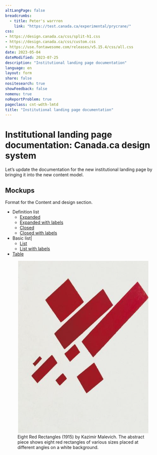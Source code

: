 ```yaml
---
altLangPage: false
breadcrumbs:
  - title: Peter's warrren
    link: "https://test.canada.ca/experimental/prycrane/"
css:
- https://design.canada.ca/css/split-h1.css
- https://design.canada.ca/css/custom.css
- https://use.fontawesome.com/releases/v5.15.4/css/all.css
date: 2023-05-04
dateModified: 2023-07-25
description: "Institutional landing page documentation"
language: en
layout: form
share: false
nositesearch: true
showFeedback: false
nomenu: true
noReportProblem: true
pageclass: cnt-wdth-lmtd
title: "Institutional landing page documentation"
---
```

<h1 property="name" id="wb-cont" dir="ltr"><span class="stacked"><span>Institutional landing page documentation</span>: <span>Canada.ca design system</span></span></h1>
<div class="row">
  <div class="col-md-8">
    <p>Let’s update the documentation for the new institutional landing page by bringing it into the new content model.</p>
    <h2 class="mrgn-tp-lg">Mockups</h2>
    <p>Format for the Content and design section.</p>
    <ul class="mrgn-tp-lg">
      <li>Definition list
        <ul>
          <li><a href="01-content-and-design.html">Expanded</a></li>
          <li><a href="04-content-and-design.html">Expanded with labels</a></li>
          <li><a href="02-content-and-design.html">Closed</a></li>
          <li><a href="06-content-and-design.html">Closed with labels</a></li>
        </ul>
      </li>
      <li>Basic list|
        <ul>
          <li><a href="03-content-and-design.html">List</a></li>
          <li><a href="05-content-and-design.html">List with labels</a></li>
        </ul>
      </li>
      <li><a href="04-content-and-design.html">Table</a></li>
    </ul>
  </div>
  <div class="col-md-4">
    <div class="pattern-demo">
      <figure><img src="./images/malevich-01.png" alt="Eight Red Rectangles"  class="img-responsive">
        <figcaption class="caption small mrgn-tp-md">Eight Red Rectangles (1915) by Kazimir Malevich.  The abstract piece shows eight red rectangles of various sizes placed at different angles on a white background.</figcaption>
      </figure>
    </div>
  </div>
</div>
